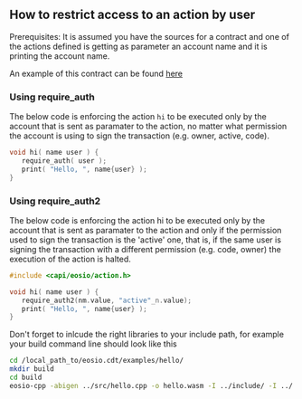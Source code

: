 ## How to restrict access to an action by user

Prerequisites: It is assumed you have the sources for a contract and one of the actions defined is getting as parameter an account name and it is printing the account name.

An example of this contract can be found [here](https://github.com/EOSIO/eosio.cdt/blob/master/examples/hello/src/hello.cpp)

### Using require_auth
The below code is enforcing the action `hi` to be executed only by the account that is sent as paramater to the action, no matter what permission the account is using to sign the transaction (e.g. owner, active, code).

```cpp
void hi( name user ) {
   require_auth( user );
   print( "Hello, ", name{user} );
}
```

### Using require_auth2

The below code is enforcing the action hi to be executed only by the account that is sent as paramater to the action and only if the permission used to sign the transaction is the 'active' one, that is, if the same user is signing the transaction with a different permission (e.g. code, owner) the execution of the action is halted.

```cpp
#include <capi/eosio/action.h>

void hi( name user ) {
   require_auth2(nm.value, "active"_n.value);
   print( "Hello, ", name{user} );
}
```

Don't forget to inlcude the right libraries to your include path, for example your build command line should look like this
```sh
cd /local_path_to/eosio.cdt/examples/hello/
mkdir build
cd build
eosio-cpp -abigen ../src/hello.cpp -o hello.wasm -I ../include/ -I ../../../libraries/eosiolib/
```